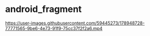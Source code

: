 # android_fragment


https://user-images.githubusercontent.com/59445273/178948728-77771565-9be6-4e73-91f9-75cc37f2f2a6.mp4




